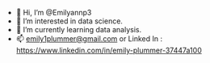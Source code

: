 - 👋 Hi, I’m @Emilyannp3
- 👀 I’m interested in data science.
- 🌱 I’m currently learning data analysis.
- 📫 emily1plummer@gmail.com or Linked In : https://www.linkedin.com/in/emily-plummer-37447a100

<!---
Emilyannp3/Emilyannp3 is a ✨ special ✨ repository because its `README.md` (this file) appears on your GitHub profile.
You can click the Preview link to take a look at your changes.
--->
